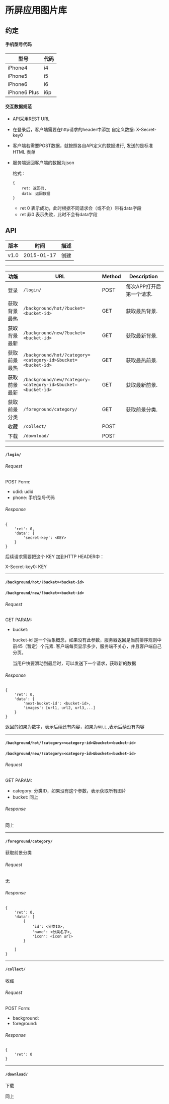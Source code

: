 # 所屏应用图片库


## 约定

#### 手机型号代码

型号         |  代码
-------------|------
iPhone4      | i4
iPhone5      | i5
iPhone6      | i6
iPhone6 Plus | i6p


#### 交互数据规范

*   API采用REST URL
*   在登录后，客户端需要在http请求的header中添加 自定义数据: X-Secret-key0
*   客户端若需要POST数据，就按照各自API定义的数据进行, 发送的是标准HTML 表单
*   服务端返回客户端的数据为json

    格式：

    ```
    {
        ret: 返回码,
        data: 返回数据
    }
    ```

    *   ret 0 表示成功，此时根据不同请求会（或不会）带有data字段
    *   ret 非0 表示失败，此时不会有data字段




## API

版本    |   时间        | 描述
--------|---------------|----------
v1.0    |   2015-01-17  | 创建


----------------


功能                   |   URL                                                            |  Method   |  Description           
-----------------------|------------------------------------------------------------------|-----------|-------------------------
登录                   | `/login/`                                                        | POST      | 每次APP打开后第一个请求.
获取背景 最热          | `/background/hot/?bucket=<bucket-id>`                            | GET       | 获取最热背景. 
获取背景 最新          | `/background/new/?bucket=<bucket-id>`                            | GET       | 获取最新背景. 
获取前景 最热          | `/background/hot/?category=<category-id>&bucket=<bucket-id>`     | GET       | 获取最热前景. 
获取前景 最新          | `/background/new/?category=<category-id>&bucket=<bucket-id>`     | GET       | 获取最新前景. 
获取前景分类           | `/foreground/category/`                                          | GET       | 获取前景分类.
收藏                   | `/collect/`                                                      | POST      |
下载                   | `/download/`                                                     | POST      |


--------


#### `/login/`

###### Request

POST Form:
*   udid:   udid
*   phone:  手机型号代码

###### Response

```
{
    'ret': 0,
    'data': {
        'secret-key': <KEY>
    }
}
```

后续请求需要把这个 KEY 加到HTTP HEADER中：

X-Secret-key0: KEY


--------

#### `/background/hot/?bucket=<bucket-id>`
#### `/background/new/?bucket=<bucket-id>`


###### Request

GET PARAM:
*   bucket: <bucket-id>

    bucket-id 是一个抽象概念，如果没有此参数，服务器返回是当前排序规则中前45（暂定）个元素.
    客户端每页显示多少，服务端不关心，并且客户端自己分页。

    当用户快要滑动到最后时，可以发送下一个请求，获取新的数据


###### Response

```
{
    'ret': 0,
    'data': {
        'next-bucket-id': <bucket-id>,
        'images': [url1, url2, url3,...]
    }
}
```

返回的<bucket-id>如果为数字，表示后续还有内容，如果为`NULL` ,表示后续没有内容


--------


#### `/background/hot/?category=<category-id>&bucket=<bucket-id>`
#### `/background/new/?category=<category-id>&bucket=<bucket-id>`

###### Request

GET PARAM:
*   category: 分类ID，如果没有这个参数，表示获取所有图片
*   bucket: 同上

###### Response

同上


--------


#### `/foreground/category/`

获取前景分类
###### Request

无

###### Response

```
{
    'ret': 0,
    'data': [
        {
            'id': <分类ID>,
            'name': <分类名字>,
            'icon': <icon url>
        }
    
    ]
}
```



--------

#### `/collect/`

收藏

###### Request

POST Form:
*   background: <background-id>
*   foreground: <foreground-id>

###### Response

```
{
    'ret': 0
}
```

--------

#### `/download/`

下载

同上














